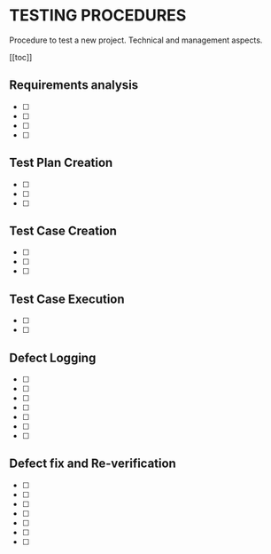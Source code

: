 # TESTING PROCEDURES

Procedure to test a new project. Technical and management aspects.

[[toc]]

## Requirements analysis
- [ ] 
- [ ] 
- [ ]
- [ ] 

## Test Plan Creation
- [ ] 
- [ ] 
- [ ] 

## Test Case Creation
- [ ]
- [ ] 
- [ ] 

## Test Case Execution
- [ ] 
- [ ]  

## Defect Logging
- [ ] 
- [ ] 
- [ ] 
- [ ] 
- [ ] 
- [ ] 
- [ ] 

## Defect fix and Re-verification
- [ ] 
- [ ] 
- [ ] 
- [ ] 
- [ ] 
- [ ] 
- [ ] 




